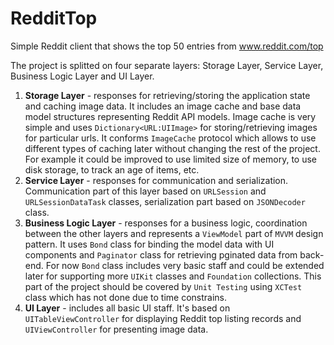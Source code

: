 # RedditTop
Simple Reddit client that shows the top 50 entries from www.reddit.com/top

The project is splitted on four separate layers: Storage Layer, Service Layer, Business Logic Layer and UI Layer.
1) **Storage Layer** - responses for retrieving/storing the application state and caching image data. It includes an image cache and base data model structures representing Reddit API models. Image cache is very simple and uses `Dictionary<URL:UIImage>` for storing/retrieving images for particular urls. It conforms `ImageCache` protocol which allows to  use different types of caching later without changing the rest of the project. For example it could be improved to use limited size of memory, to use disk storage, to track an age of items, etc.
2) **Service Layer** - responses for communication and serialization. Communication part of this layer based on `URLSession` and `URLSessionDataTask` classes, serialization part based on `JSONDecoder` class.
3) **Business Logic Layer** - responses for a business logic, coordination between the other layers and represents a `ViewModel` part of `MVVM` design pattern. It uses `Bond` class for binding the model data with UI components and `Paginator` class for retrieving pginated data from back-end. For now `Bond` class includes very basic staff and could be extended later for supporting more `UIKit` classes and `Foundation` collections. This part of the project should be covered by `Unit Testing` using `XCTest` class which has not done due to time constrains.
4) **UI Layer** - includes all basic UI staff. It's based on `UITableViewController` for displaying Reddit top listing records and `UIViewController` for presenting image data.

